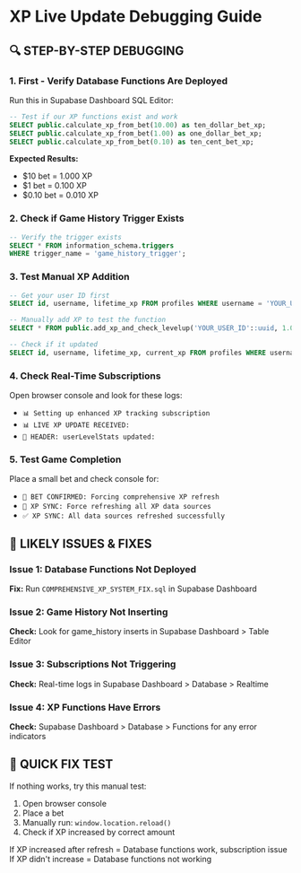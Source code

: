 # XP Live Update Debugging Guide

## 🔍 STEP-BY-STEP DEBUGGING

### 1. **First - Verify Database Functions Are Deployed**
Run this in Supabase Dashboard SQL Editor:
```sql
-- Test if our XP functions exist and work
SELECT public.calculate_xp_from_bet(10.00) as ten_dollar_bet_xp;
SELECT public.calculate_xp_from_bet(1.00) as one_dollar_bet_xp;
SELECT public.calculate_xp_from_bet(0.10) as ten_cent_bet_xp;
```

**Expected Results:**
- $10 bet = 1.000 XP
- $1 bet = 0.100 XP  
- $0.10 bet = 0.010 XP

### 2. **Check if Game History Trigger Exists**
```sql
-- Verify the trigger exists
SELECT * FROM information_schema.triggers 
WHERE trigger_name = 'game_history_trigger';
```

### 3. **Test Manual XP Addition**
```sql
-- Get your user ID first
SELECT id, username, lifetime_xp FROM profiles WHERE username = 'YOUR_USERNAME';

-- Manually add XP to test the function
SELECT * FROM public.add_xp_and_check_levelup('YOUR_USER_ID'::uuid, 1.000);

-- Check if it updated
SELECT id, username, lifetime_xp, current_xp FROM profiles WHERE username = 'YOUR_USERNAME';
```

### 4. **Check Real-Time Subscriptions**
Open browser console and look for these logs:
- `📊 Setting up enhanced XP tracking subscription`
- `📊 LIVE XP UPDATE RECEIVED:`
- `🎯 HEADER: userLevelStats updated:`

### 5. **Test Game Completion**
Place a small bet and check console for:
- `🎯 BET CONFIRMED: Forcing comprehensive XP refresh`
- `🔄 XP SYNC: Force refreshing all XP data sources`
- `✅ XP SYNC: All data sources refreshed successfully`

## 🚨 **LIKELY ISSUES & FIXES**

### Issue 1: Database Functions Not Deployed
**Fix:** Run `COMPREHENSIVE_XP_SYSTEM_FIX.sql` in Supabase Dashboard

### Issue 2: Game History Not Inserting
**Check:** Look for game_history inserts in Supabase Dashboard > Table Editor

### Issue 3: Subscriptions Not Triggering  
**Check:** Real-time logs in Supabase Dashboard > Database > Realtime

### Issue 4: XP Functions Have Errors
**Check:** Supabase Dashboard > Database > Functions for any error indicators

## 🔧 **QUICK FIX TEST**

If nothing works, try this manual test:
1. Open browser console
2. Place a bet
3. Manually run: `window.location.reload()` 
4. Check if XP increased by correct amount

If XP increased after refresh = Database functions work, subscription issue
If XP didn't increase = Database functions not working
